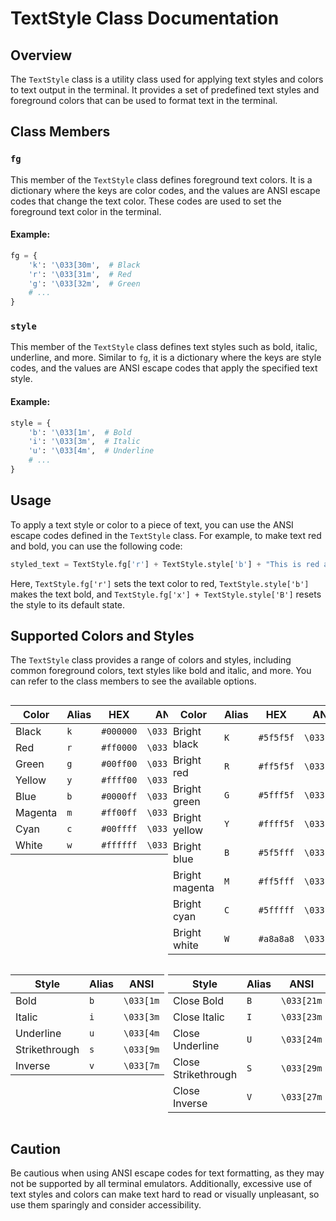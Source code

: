 # TextStyle Class Documentation

## Overview

The `TextStyle` class is a utility class used for applying text styles and colors to text output in the terminal. It provides a set of predefined text styles and foreground colors that can be used to format text in the terminal.

## Class Members

### `fg`

This member of the `TextStyle` class defines foreground text colors. It is a dictionary where the keys are color codes, and the values are ANSI escape codes that change the text color. These codes are used to set the foreground text color in the terminal.

#### Example:

```python
fg = {
    'k': '\033[30m',  # Black
    'r': '\033[31m',  # Red
    'g': '\033[32m',  # Green
    # ...
}
```

### `style`

This member of the `TextStyle` class defines text styles such as bold, italic, underline, and more. Similar to `fg`, it is a dictionary where the keys are style codes, and the values are ANSI escape codes that apply the specified text style.

#### Example:

```python
style = {
    'b': '\033[1m',  # Bold
    'i': '\033[3m',  # Italic
    'u': '\033[4m',  # Underline
    # ...
}
```

## Usage

To apply a text style or color to a piece of text, you can use the ANSI escape codes defined in the `TextStyle` class. For example, to make text red and bold, you can use the following code:

```python
styled_text = TextStyle.fg['r'] + TextStyle.style['b'] + "This is red and bold text" + TextStyle.fg['x'] + TextStyle.style['B']
```

Here, `TextStyle.fg['r']` sets the text color to red, `TextStyle.style['b']` makes the text bold, and `TextStyle.fg['x'] + TextStyle.style['B']` resets the style to its default state.

## Supported Colors and Styles

The `TextStyle` class provides a range of colors and styles, including common foreground colors, text styles like bold and italic, and more. You can refer to the class members to see the available options.

<div style="display:flex; justify-content: left;">

Color | Alias | HEX | ANSI
--- | --- | --- |---
Black | `k` | `#000000` | `\033[30m`
Red | `r` | `#ff0000` | `\033[31m`
Green | `g` | `#00ff00` | `\033[32m`
Yellow | `y` | `#ffff00` | `\033[33m`
Blue | `b` | `#0000ff` | `\033[34m`
Magenta | `m` | `#ff00ff` | `\033[35m`
Cyan | `c` | `#00ffff` | `\033[36m`
White | `w` | `#ffffff` | `\033[37m`

Color | Alias | HEX | ANSI
--- | --- | --- |---
Bright black | `K` | `#5f5f5f` | `\033[90m`
Bright red | `R` | `#ff5f5f` | `\033[91m`
Bright green | `G` | `#5fff5f` | `\033[92m`
Bright yellow | `Y` | `#ffff5f` | `\033[93m`
Bright blue | `B` | `#5f5fff` | `\033[94m`
Bright magenta | `M` | `#ff5fff` | `\033[95m`
Bright cyan | `C` | `#5fffff` | `\033[96m`
Bright white | `W` | `#a8a8a8` | `\033[97m`

</div>

<div style="display:flex; justify-content: left;">

Style | Alias | ANSI
--- | --- | ---
Bold | `b` | `\033[1m`
Italic | `i` | `\033[3m`
Underline | `u` | `\033[4m`
Strikethrough | `s` | `\033[9m`
Inverse | `v` | `\033[7m`

Style | Alias | ANSI
--- | --- | ---
Close Bold | `B` | `\033[21m`
Close Italic | `I` | `\033[23m`
Close Underline | `U` | `\033[24m`
Close Strikethrough | `S` | `\033[29m`
Close Inverse | `V` | `\033[27m`

</div>

## Caution

Be cautious when using ANSI escape codes for text formatting, as they may not be supported by all terminal emulators. Additionally, excessive use of text styles and colors can make text hard to read or visually unpleasant, so use them sparingly and consider accessibility.

